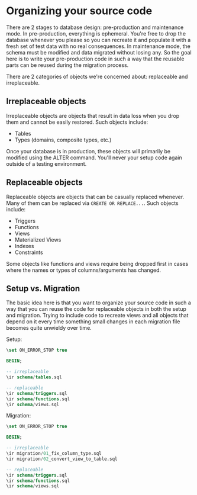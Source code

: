 # Organizing your source code

There are 2 stages to database design:  pre-production and maintenance mode.  In pre-production, everything is ephemeral.  You're free to drop the database whenever you please so you can recreate it and populate it with a fresh set of test data with no real consequences.  In maintenance mode, the schema must be modified and data migrated without losing any.  So the goal here is to write your pre-production code in such a way that the reusable parts can be reused during the migration process.

There are 2 categories of objects we're concerned about:  replaceable and irreplaceable.

## Irreplaceable objects

Irreplaceable objects are objects that result in data loss when you drop them and cannot be easily restored.  Such objects include:

* Tables
* Types (domains, composite types, etc.)

Once your database is in production, these objects will primarily be modified using the ALTER command.  You'll never your setup code again outside of a testing environment.

## Replaceable objects

Replaceable objects are objects that can be casually replaced whenever.  Many of them can be replaced via `CREATE OR REPLACE...`.  Such objects include:

* Triggers
* Functions
* Views
* Materialized Views
* Indexes
* Constraints

Some objects like functions and views require being dropped first in cases where the names or types of columns/arguments has changed.

## Setup vs. Migration

The basic idea here is that you want to organize your source code in such a way that you can reuse the code for replaceable objects in both the setup and migration.  Trying to include code to recreate views and all objects that depend on it every time something small changes in each migration file becomes quite unwieldy over time.

Setup:

```sql
\set ON_ERROR_STOP true

BEGIN;

-- irreplaceable
\ir schema/tables.sql

-- replaceable
\ir schema/triggers.sql
\ir schema/functions.sql
\ir schema/views.sql
```

Migration:

```sql
\set ON_ERROR_STOP true

BEGIN;

-- irreplaceable
\ir migration/01_fix_column_type.sql
\ir migration/02_convert_view_to_table.sql

-- replaceable
\ir schema/triggers.sql
\ir schema/functions.sql
\ir schema/views.sql
```
